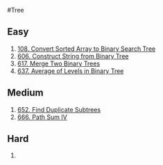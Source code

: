 #Tree

## Easy
1. [108. Convert Sorted Array to Binary Search Tree](ConvertSortedArraytoBinarySearchTree.java)
2. [606. Construct String from Binary Tree](ConstructStringfromBinaryTree.java)
3. [617. Merge Two Binary Trees](MergeTwoBinaryTrees.java)
4. [637. Average of Levels in Binary Tree](AverageofLevelsinBinaryTree.java)

## Medium
1. [652. Find Duplicate Subtrees](FindDuplicateSubtrees.java)
2. [666. Path Sum IV](PathSumIV.java)

## Hard
1. 